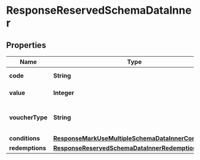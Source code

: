 

# ResponseReservedSchemaDataInner


## Properties

| Name | Type | Description | Notes |
|------------ | ------------- | ------------- | -------------|
|**code** | **String** | Voucher code |  [optional] |
|**value** | **Integer** | Value of voucher |  [optional] |
|**voucherType** | **String** | Voucher type, standard or conditional |  [optional] |
|**conditions** | [**ResponseMarkUseMultipleSchemaDataInnerConditions**](ResponseMarkUseMultipleSchemaDataInnerConditions.md) |  |  [optional] |
|**redemptions** | [**ResponseReservedSchemaDataInnerRedemptions**](ResponseReservedSchemaDataInnerRedemptions.md) |  |  [optional] |



